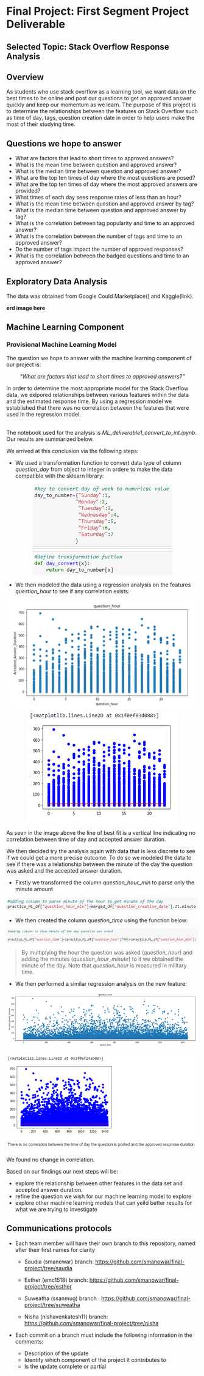 # Final Project: First Segment Project Deliverable

## Selected Topic: Stack Overflow Response Analysis

## Overview

  As students who use stack overflow as a learning tool, we want data on the best times to be online and post our questions to get an approved answer quickly and keep our momentum as we learn. The purpose of this project is to determine the relationships between the features on Stack Overflow such as time of day, tags, question creation date in order to help users make the most of their studying time.

## Questions we hope to answer

- What are factors that lead to short times to approved answers?
- What is the mean time between question and approved answer?
- What is the median time between question and approved answer?
- What are the top ten times of day where the most questions are posed?
- What are the top ten times of day where the most approved answers are provided?
- What times of each day sees response rates of less than an hour?
- What is the mean time between question and approved answer by tag?
- What is the median time between question and approved answer by tag?
- What is the correlation between tag popularity and time to an approved answer?
- What is the correlation between the number of tags and time to an approved answer? 
- Do the number of tags impact the number of approved responses?
- What is the correlation between the badged questions and time to an approved answer?

## Exploratory Data Analysis

The data was obtained from Google Could Marketplace() and Kaggle(link). 



  


**erd image here**

## Machine Learning Component
### Provisional Machine Learning Model

The question we hope to answer with the machine learning component of our project is:
<p align="center">
<i>"What are factors that lead to short times to approved answers?"</i> 
</p>
In order to determine the most appropriate model for the Stack Overflow data, we exlpored relationships between various features within the data and the estimated response time. 
By using a regression model we established that there was no correlation between the features that were used in the regression model. <br><br>

The notebook used for the analysis is *ML_deliverable1_convert_to_int.ipynb*. Our results are summarized below.

We arrived at this conclusion via the following steps:

- We used a transformation function to convert data type of column *question_day* from object to integer in ordere to make the data compatible with the sklearn library:

<p align="center">
<img src=https://github.com/smanowar/final-project/blob/saudia/images/day_to_number.PNG> 
</p>

- We then modeled the data using a regression analysis on the features *question_hour* to see if any correlation exists:

<p align="center">
<img src=https://github.com/smanowar/final-project/blob/saudia/images/question_hour_scatter.PNG> <br>
<img src=https://github.com/smanowar/final-project/blob/saudia/images/question_hour_regression.PNG>
</p>


As seen in the image above the line of best fit is a vertical line indicating no correlation between time of day and accepted answer duration.


We then decided try the analysis again with data that is less discrete to see if we could get a more precise outcome. To do so we modeled the data to see if there was a relationship between the minute of the day the question was asked and the accepted answer duration.

- Firstly we transformed the column *question_hour_min* to parse only the minute amount

<p align="center">
<img src=https://github.com/smanowar/final-project/blob/saudia/images/adding_min_column.PNG> 
</p>

- We then created the column *question_time* using the function below:

<p align="center">
<img src=https://github.com/smanowar/final-project/blob/saudia/images/converting_hour_to_min.PNG> 
</p>

<BLOCKQUOTE>By multiplying the hour the question was asked (<i>question_hour</i>) and adding the minutes (<i>question_hour_minute</i>) to it we obtained the minute of the day. Note that     <i>question_hour</i> is measured in military time.
</BLOCKQUOTE>

- We then performed a similar regression analysis on the new feature:

<p align="center">
<img src=https://github.com/smanowar/final-project/blob/saudia/images/question_time.PNG> <br>
  </p><p align="right">
<img src=https://github.com/smanowar/final-project/blob/saudia/images/question_min_regression.PNG> 
</p>


We found no change in correlation. 

Based on our findings our next steps will be:

- explore the relationship between other features in the data set and accepted answer duration.
- refine the question we wish for our machine learning model to explore
- explore other machine learning models that can yeild better results for what we are trying to investigate

## **Communications protocols** 

- Each team member will have their own branch to this repository, named after their first names for clarity

    - Saudia (smanowar) branch: https://github.com/smanowar/final-project/tree/saudia

    - Esther (emc1518) branch: https://github.com/smanowar/final-project/tree/esther

    - Suweatha (ssanmug) branch : https://github.com/smanowar/final-project/tree/suweatha

    - Nisha (nishavenkatesh11) branch: https://github.com/smanowar/final-project/tree/nisha

- Each commit on a branch must include the following information in the comments:

  - Description of the update
  - Identify which component of the project it contributes to
  - Is the update complete or partial

